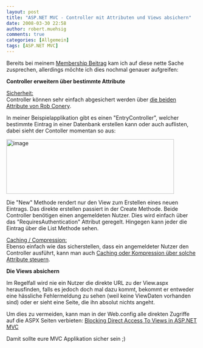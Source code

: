 ```yaml
---
layout: post
title: "ASP.NET MVC - Controller mit Attributen und Views absichern"
date: 2008-03-30 22:58
author: robert.muehsig
comments: true
categories: [Allgemein]
tags: [ASP.NET MVC]
---
```

<p>Bereits bei meinem <a href="http://code-inside.de/blog/2008/03/13/aspnet-mvc-preview-2-membership/">Membership Beitrag</a> kam ich auf diese nette Sache zusprechen, allerdings m&#246;chte ich dies nochmal genauer aufgreifen:</p>  <p><strong>Controller erweitern &#252;ber bestimmte Attribute</strong></p>  <p><u>Sicherheit:     <br /></u>Controller k&#246;nnen sehr einfach abgesichert werden &#252;ber <a href="http://blog.wekeroad.com/2008/03/12/aspnet-mvc-securing-your-controller-actions/">die beiden Attribute von Rob Conery</a>. </p>  <p>In meiner Beispielapplikation gibt es einen &quot;EntryController&quot;, welcher bestimmte Eintrag in einer Datenbank erstellen kann oder auch auflisten, dabei sieht der Contoller momentan so aus:</p>  <p><a href="{{BASE_PATH}}/assets/wp-images/image346.png"><img style="border-right: 0px; border-top: 0px; border-left: 0px; border-bottom: 0px" height="144" alt="image" src="{{BASE_PATH}}/assets/wp-images/image-thumb325.png" width="441" border="0" /></a> </p>  <p>Die &quot;New&quot; Methode rendert nur den View zum Erstellen eines neuen Eintrags. Das direkte erstellen passiert in der Create Methode. Beide Controller ben&#246;tigen einen angemeldeten Nutzer. Dies wird einfach &#252;ber das &quot;RequiresAuthentication&quot; Attribut geregelt. Hingegen kann jeder die Eintrag &#252;ber die List Methode sehen. </p>  <p><u>Caching / Compression:     <br /></u>Ebenso einfach wie das sicherstellen, dass ein angemeldeter Nutzer den Controller ausf&#252;hrt, kann man auch <a href="http://weblogs.asp.net/rashid/archive/2008/03/28/asp-net-mvc-action-filter-caching-and-compression.aspx">Caching oder Kompression &#252;ber solche Attribute steuern</a>.     <br /></p>  <p><strong>Die Views absichern</strong></p>  <p>Im Regelfall wird nie ein Nutzer die direkte URL zu der View.aspx herausfinden, falls es jedoch doch mal dazu kommt, bekommt er entweder eine h&#228;ssliche Fehlermeldung zu sehen (weil keine ViewDaten vorhanden sind) oder er sieht eine Seite, die ihn absolut nichts angeht. </p>  <p>Um dies zu vermeiden, kann man in der Web.config alle direkten Zugriffe auf die ASPX Seiten verbieten: <a href="http://haacked.com/archive/2008/02/12/asp.net-mvc-blocking-direct-access-to-views.aspx">Blocking Direct Access To Views in ASP.NET MVC</a></p>  <p>Damit sollte eure MVC Applikation sicher sein ;)</p>
